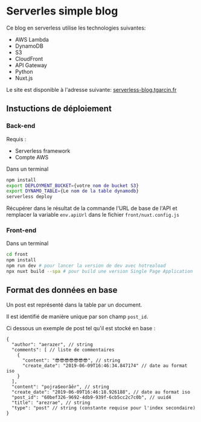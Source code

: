 # Serverles simple blog

Ce blog en serverless utilise les technologies suivantes:
- AWS Lambda
- DynamoDB
- S3
- CloudFront
- API Gateway
- Python
- Nuxt.js

Le site est disponible à l'adresse suivante: [serverless-blog.tgarcin.fr](https://serverless-blog.tgarcin.fr)

## Instuctions de déploiement

### Back-end

Requis :
- Serverless framework
- Compte AWS

Dans un terminal

```bash
npm install
export DEPLOYMENT_BUCKET={votre nom de bucket S3}
export DYNAMO_TABLE={Le nom de la table dynamodb}
serverless deploy
```

Récupérer dans le résultat de la commande l'URL de base de l'API et remplacer la variable `env.apiUrl` dans le fichier `front/nuxt.config.js`

### Front-end

Dans un terminal
```bash
cd front
npm install
npm run dev # pour lancer la version de dev avec hotreaload
npx nuxt build --spa # pour build une version Single Page Application
```

## Format des données en base

Un post est représenté dans la table par un document.

Il est identifié de manière unique par son champ `post_id`.

Ci dessous un exemple de post tel qu'il est stocké en base :

```json5
{
  "author": "aerazer", // string
  "comments": [ // liste de commentaires
    {
      "content": "😎😎😎😎😎😎😎", // string
      "create_date": "2019-06-09T16:46:34.847174" // date au format iso
    }
  ],
  "content": "pojra$eorâêr", // string
  "create_date": "2019-06-09T16:46:18.926188", // date au format iso
  "post_id": "60bef326-9692-4db9-939f-6cb5cc2c7c0b", // uuid4
  "title": "arezrae", // string
  "type": "post" // string (constante requise pour l'index secondaire)
}
```
